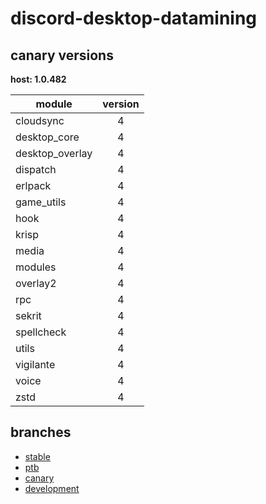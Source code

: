 # discord-desktop-datamining

## canary versions

**host: 1.0.482**

| module | version |
| ------ | :-----: |
| cloudsync | 4 |
| desktop_core | 4 |
| desktop_overlay | 4 |
| dispatch | 4 |
| erlpack | 4 |
| game_utils | 4 |
| hook | 4 |
| krisp | 4 |
| media | 4 |
| modules | 4 |
| overlay2 | 4 |
| rpc | 4 |
| sekrit | 4 |
| spellcheck | 4 |
| utils | 4 |
| vigilante | 4 |
| voice | 4 |
| zstd | 4 |

## branches

- [stable](https://github.com/OpenAsar/discord-desktop-datamining/tree/stable)
- [ptb](https://github.com/OpenAsar/discord-desktop-datamining/tree/ptb)
- [canary](https://github.com/OpenAsar/discord-desktop-datamining/tree/canary)
- [development](https://github.com/OpenAsar/discord-desktop-datamining/tree/development)